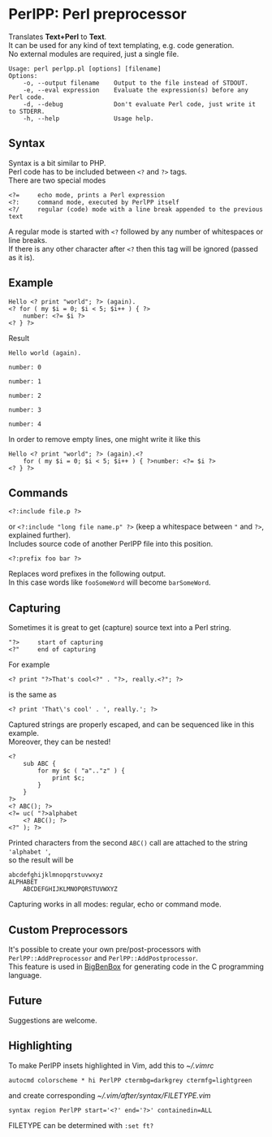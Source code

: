 PerlPP: Perl preprocessor
=========================

Translates **Text+Perl** to **Text**.  
It can be used for any kind of text templating, e.g. code generation.  
No external modules are required, just a single file.

	Usage: perl perlpp.pl [options] [filename]
	Options:
		-o, --output filename    Output to the file instead of STDOUT.
		-e, --eval expression    Evaluate the expression(s) before any Perl code.
		-d, --debug              Don't evaluate Perl code, just write it to STDERR.
		-h, --help               Usage help.

Syntax
------

Syntax is a bit similar to PHP.  
Perl code has to be included between `<?` and `?>` tags.  
There are two special modes

	<?=		echo mode, prints a Perl expression
	<?:		command mode, executed by PerlPP itself
	<?/		regular (code) mode with a line break appended to the previous text

A regular mode is started with `<?` followed by any number of whitespaces or line breaks.  
If there is any other character after `<?` then this tag will be ignored (passed as it is).  

Example
-------

	Hello <? print "world"; ?> (again).
	<? for ( my $i = 0; $i < 5; $i++ ) { ?>
		number: <?= $i ?>
	<? } ?>

Result

	Hello world (again).

	number: 0

	number: 1

	number: 2

	number: 3

	number: 4

In order to remove empty lines, one might write it like this

	Hello <? print "world"; ?> (again).<?
		for ( my $i = 0; $i < 5; $i++ ) { ?>number: <?= $i ?>
	<? } ?>

Commands
--------

	<?:include file.p ?>  

or `<?:include "long file name.p" ?>` (keep a whitespace between `"` and `?>`, explained further).  
Includes source code of another PerlPP file into this position.

	<?:prefix foo bar ?>  

Replaces word prefixes in the following output.  
In this case words like `fooSomeWord` will become `barSomeWord`.

Capturing
---------

Sometimes it is great to get (capture) source text into a Perl string.  

	"?>		start of capturing
	<?"		end of capturing

For example

	<? print "?>That's cool<?" . "?>, really.<?"; ?>

is the same as

	<? print 'That\'s cool' . ', really.'; ?>

Captured strings are properly escaped, and can be sequenced like in this example.  
Moreover, they can be nested!

	<?
		sub ABC {
			for my $c ( "a".."z" ) {
				print $c;
			}
		}
	?>
	<? ABC(); ?>
	<?= uc( "?>alphabet
		<? ABC(); ?>
	<?" ); ?>

Printed characters from the second `ABC()` call are attached to the string `'alphabet '`,  
so the result will be

	abcdefghijklmnopqrstuvwxyz
	ALPHABET
		ABCDEFGHIJKLMNOPQRSTUVWXYZ

Capturing works in all modes: regular, echo or command mode.

Custom Preprocessors
--------------------

It's possible to create your own pre/post-processors with `PerlPP::AddPreprocessor` and `PerlPP::AddPostprocessor`.  
This feature is used in [BigBenBox](https://github.com/d-ash/BigBenBox) for generating code in the C programming language.

Future
------

Suggestions are welcome.

Highlighting
------------

To make PerlPP insets highlighted in Vim, add this to *~/.vimrc*

	autocmd colorscheme * hi PerlPP ctermbg=darkgrey ctermfg=lightgreen

and create corresponding *~/.vim/after/syntax/FILETYPE.vim*

	syntax region PerlPP start='<?' end='?>' containedin=ALL

FILETYPE can be determined with `:set ft?`
